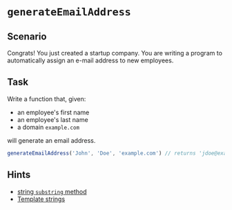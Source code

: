 # `generateEmailAddress`

## Scenario

Congrats! You just created a startup company. You are writing a program to automatically assign an e-mail address to new employees.

## Task

Write a function that, given:
- an employee's first name
- an employee's last name
- a domain `example.com`

will generate an email address.

```js
generateEmailAddress('John', 'Doe', 'example.com') // returns 'jdoe@example.com'
```

## Hints

- [string `substring` method](https://devdocs.io/javascript/global_objects/string/substring)
- [Template strings](https://developer.mozilla.org/en-US/docs/Web/JavaScript/Reference/Template_literals)